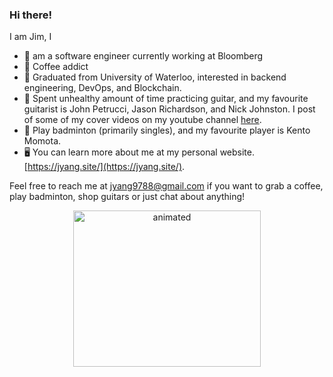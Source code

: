 ### Hi there! 


I am Jim, I

- 🐳 am a software engineer currently working at Bloomberg 
- 🍵 Coffee addict
- 🐬 Graduated from University of Waterloo, interested in backend engineering, DevOps, and Blockchain.
- 🎸 Spent unhealthy amount of time practicing guitar, and my favourite guitarist is John Petrucci, Jason Richardson, and Nick Johnston. I post of some of my cover videos on my youtube channel  [here](https://www.youtube.com/channel/UCNGkDz0ueiUGlVl8zQpimnA).
- 🏸 Play badminton (primarily singles), and my favourite player is Kento Momota. 
- 🖥 You can learn more about me at my personal website. [https://jyang.site/](https://jyang.site/). 

Feel free to reach me at [jyang9788@gmail.com](jyang9788@gmail.com) if you want to grab a coffee, play badminton, shop guitars or just chat about anything! 
<p align="center"><img src=https://media.giphy.com/media/vFKqnCdLPNOKc/giphy.gif alt="animated" width="300" height="250"/> </p>
